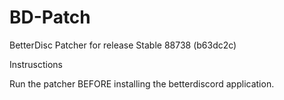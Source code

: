 # BD-Patch
BetterDisc Patcher for release Stable 88738 (b63dc2c)

Instrusctions

Run the patcher BEFORE installing the betterdiscord application.
